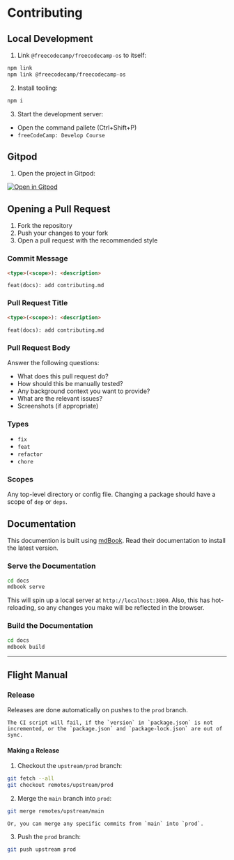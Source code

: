 # Contributing

## Local Development

1. Link `@freecodecamp/freecodecamp-os` to itself:

```bash
npm link
npm link @freecodecamp/freecodecamp-os
```

2. Install tooling:

```bash
npm i
```

3. Start the development server:

- Open the command pallete (Ctrl+Shift+P)
- `freeCodeCamp: Develop Course`

## Gitpod

1. Open the project in Gitpod:

[![Open in Gitpod](https://gitpod.io/button/open-in-gitpod.svg)](https://gitpod.io/#https://github.com/freeCodeCamp/freecodecampOS)

## Opening a Pull Request

1. Fork the repository
2. Push your changes to your fork
3. Open a pull request with the recommended style

### Commit Message

```markdown
<type>(<scope>): <description>
```

```admonish example
feat(docs): add contributing.md
```

### Pull Request Title

```markdown
<type>(<scope>): <description>
```

```admonish example
feat(docs): add contributing.md
```

### Pull Request Body

Answer the following questions:

- What does this pull request do?
- How should this be manually tested?
- Any background context you want to provide?
- What are the relevant issues?
- Screenshots (if appropriate)

### Types

- `fix`
- `feat`
- `refactor`
- `chore`

### Scopes

Any top-level directory or config file. Changing a package should have a scope of `dep` or `deps`.

## Documentation

This documention is built using [mdBook](https://rust-lang.github.io/mdBook/). Read their documentation to install the latest version.

### Serve the Documentation

```bash
cd docs
mdbook serve
```

This will spin up a local server at `http://localhost:3000`. Also, this has hot-reloading, so any changes you make will be reflected in the browser.

### Build the Documentation

```bash
cd docs
mdbook build
```

---

## Flight Manual

### Release

Releases are done automatically on pushes to the `prod` branch.

```admonish note title=" "
The CI script will fail, if the `version` in `package.json` is not incremented, or the `package.json` and `package-lock.json` are out of sync.
```

#### Making a Release

1. Checkout the `upstream/prod` branch:

```bash
git fetch --all
git checkout remotes/upstream/prod
```

2. Merge the `main` branch into `prod`:

```bash
git merge remotes/upstream/main
```

```admonish info title=" "
Or, you can merge any specific commits from `main` into `prod`.
```

3. Push the `prod` branch:

```bash
git push upstream prod
```
